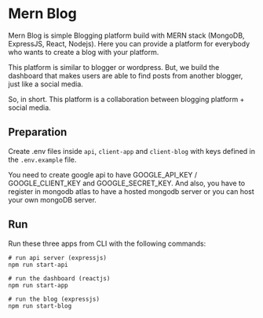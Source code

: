 # Mern Blog

Mern Blog is simple Blogging platform build with MERN stack (MongoDB, ExpressJS, React, Nodejs). Here you can provide a platform for everybody who wants to create a blog with your platform.

This platform is similar to blogger or wordpress. But, we build the dashboard that makes users are able to find posts from another blogger, just like a social media.

So, in short. This platform is a collaboration between blogging platform + social media.

## Preparation

Create .env files inside `api`, `client-app` and `client-blog` with keys defined in the `.env.example` file.

You need to create google api to have GOOGLE_API_KEY / GOOGLE_CLIENT_KEY and GOOGLE_SECRET_KEY. And also, you have to register in mongodb atlas to have a hosted mongodb server or you can host your own mongoDB server.

## Run

Run these three apps from CLI with the following commands:

```
# run api server (expressjs)
npm run start-api

# run the dashboard (reactjs)
npm run start-app

# run the blog (expressjs)
npm run start-blog
```